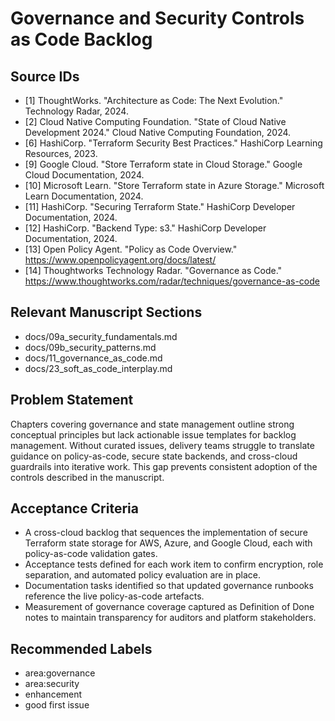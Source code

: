 # Governance and Security Controls as Code Backlog

## Source IDs
- [1] ThoughtWorks. "Architecture as Code: The Next Evolution." Technology Radar, 2024.
- [2] Cloud Native Computing Foundation. "State of Cloud Native Development 2024." Cloud Native Computing Foundation, 2024.
- [6] HashiCorp. "Terraform Security Best Practices." HashiCorp Learning Resources, 2023.
- [9] Google Cloud. "Store Terraform state in Cloud Storage." Google Cloud Documentation, 2024.
- [10] Microsoft Learn. "Store Terraform state in Azure Storage." Microsoft Learn Documentation, 2024.
- [11] HashiCorp. "Securing Terraform State." HashiCorp Developer Documentation, 2024.
- [12] HashiCorp. "Backend Type: s3." HashiCorp Developer Documentation, 2024.
- [13] Open Policy Agent. "Policy as Code Overview." https://www.openpolicyagent.org/docs/latest/
- [14] Thoughtworks Technology Radar. "Governance as Code." https://www.thoughtworks.com/radar/techniques/governance-as-code

## Relevant Manuscript Sections
- docs/09a_security_fundamentals.md
- docs/09b_security_patterns.md
- docs/11_governance_as_code.md
- docs/23_soft_as_code_interplay.md

## Problem Statement
Chapters covering governance and state management outline strong conceptual principles but lack actionable issue templates for backlog management. Without curated issues, delivery teams struggle to translate guidance on policy-as-code, secure state backends, and cross-cloud guardrails into iterative work. This gap prevents consistent adoption of the controls described in the manuscript.

## Acceptance Criteria
- A cross-cloud backlog that sequences the implementation of secure Terraform state storage for AWS, Azure, and Google Cloud, each with policy-as-code validation gates.
- Acceptance tests defined for each work item to confirm encryption, role separation, and automated policy evaluation are in place.
- Documentation tasks identified so that updated governance runbooks reference the live policy-as-code artefacts.
- Measurement of governance coverage captured as Definition of Done notes to maintain transparency for auditors and platform stakeholders.

## Recommended Labels
- area:governance
- area:security
- enhancement
- good first issue
